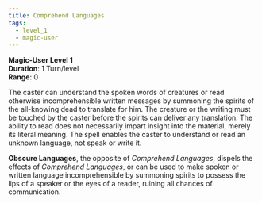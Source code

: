 ```yaml
---
title: Comprehend Languages
tags:
  - level_1
  - magic-user
---
```

**Magic-User Level 1**  
**Duration**: 1 Turn/level  
**Range**: 0  

The caster can understand the spoken words of creatures or read otherwise incomprehensible written messages by summoning the spirits of the all-knowing dead to translate for him. The creature or the writing must be touched by the caster before the spirits can deliver any translation. The ability to read does not necessarily impart insight into the material, merely its literal meaning. The spell enables the caster to understand or read an unknown language, not speak or write it.  

**Obscure Languages**, the opposite of *Comprehend Languages*, dispels the effects of *Comprehend Languages*, or can be used to make spoken or written language incomprehensible by summoning spirits to possess the lips of a speaker or the eyes of a reader, ruining all chances of communication.
